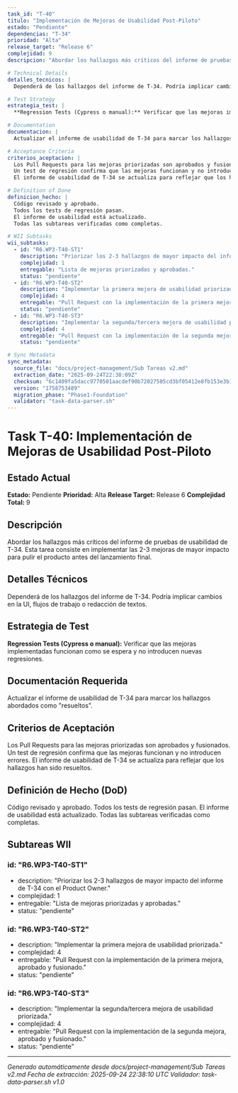 ```yaml
---
task_id: "T-40"
titulo: "Implementación de Mejoras de Usabilidad Post-Piloto"
estado: "Pendiente"
dependencias: "T-34"
prioridad: "Alta"
release_target: "Release 6"
complejidad: 9
descripcion: "Abordar los hallazgos más críticos del informe de pruebas de usabilidad de T-34. Esta tarea consiste en implementar las 2-3 mejoras de mayor impacto para pulir el producto antes del lanzamiento final."

# Technical Details
detalles_tecnicos: |
  Dependerá de los hallazgos del informe de T-34. Podría implicar cambios en la UI, flujos de trabajo o redacción de textos.

# Test Strategy
estrategia_test: |
  **Regression Tests (Cypress o manual):** Verificar que las mejoras implementadas funcionan como se espera y no introducen nuevas regresiones.

# Documentation
documentacion: |
  Actualizar el informe de usabilidad de T-34 para marcar los hallazgos abordados como "resueltos".

# Acceptance Criteria
criterios_aceptacion: |
  Los Pull Requests para las mejoras priorizadas son aprobados y fusionados.
  Un test de regresión confirma que las mejoras funcionan y no introducen errores.
  El informe de usabilidad de T-34 se actualiza para reflejar que los hallazgos han sido resueltos.

# Definition of Done
definicion_hecho: |
  Código revisado y aprobado.
  Todos los tests de regresión pasan.
  El informe de usabilidad está actualizado.
  Todas las subtareas verificadas como completas.

# WII Subtasks
wii_subtasks:
  - id: "R6.WP3-T40-ST1"
    description: "Priorizar los 2-3 hallazgos de mayor impacto del informe de T-34 con el Product Owner."
    complejidad: 1
    entregable: "Lista de mejoras priorizadas y aprobadas."
    status: "pendiente"
  - id: "R6.WP3-T40-ST2"
    description: "Implementar la primera mejora de usabilidad priorizada."
    complejidad: 4
    entregable: "Pull Request con la implementación de la primera mejora, aprobado y fusionado."
    status: "pendiente"
  - id: "R6.WP3-T40-ST3"
    description: "Implementar la segunda/tercera mejora de usabilidad priorizada."
    complejidad: 4
    entregable: "Pull Request con la implementación de la segunda mejora, aprobado y fusionado."
    status: "pendiente"

# Sync Metadata
sync_metadata:
  source_file: "docs/project-management/Sub Tareas v2.md"
  extraction_date: "2025-09-24T22:38:09Z"
  checksum: "6c1409fa5dacc9770501aacdef90b72027505cd3bf05412e8fb153e3b1ff2b06"
  version: "1758753489"
  migration_phase: "Phase1-Foundation"
  validator: "task-data-parser.sh"
---
```


# Task T-40: Implementación de Mejoras de Usabilidad Post-Piloto

## Estado Actual
**Estado:** Pendiente
**Prioridad:** Alta
**Release Target:** Release 6
**Complejidad Total:** 9

## Descripción
Abordar los hallazgos más críticos del informe de pruebas de usabilidad de T-34. Esta tarea consiste en implementar las 2-3 mejoras de mayor impacto para pulir el producto antes del lanzamiento final.

## Detalles Técnicos
Dependerá de los hallazgos del informe de T-34. Podría implicar cambios en la UI, flujos de trabajo o redacción de textos.

## Estrategia de Test
**Regression Tests (Cypress o manual):** Verificar que las mejoras implementadas funcionan como se espera y no introducen nuevas regresiones.

## Documentación Requerida
Actualizar el informe de usabilidad de T-34 para marcar los hallazgos abordados como "resueltos".

## Criterios de Aceptación
Los Pull Requests para las mejoras priorizadas son aprobados y fusionados.
Un test de regresión confirma que las mejoras funcionan y no introducen errores.
El informe de usabilidad de T-34 se actualiza para reflejar que los hallazgos han sido resueltos.

## Definición de Hecho (DoD)
Código revisado y aprobado.
Todos los tests de regresión pasan.
El informe de usabilidad está actualizado.
Todas las subtareas verificadas como completas.

## Subtareas WII
### id: "R6.WP3-T40-ST1"
- description: "Priorizar los 2-3 hallazgos de mayor impacto del informe de T-34 con el Product Owner."
- complejidad: 1
- entregable: "Lista de mejoras priorizadas y aprobadas."
- status: "pendiente"
### id: "R6.WP3-T40-ST2"
- description: "Implementar la primera mejora de usabilidad priorizada."
- complejidad: 4
- entregable: "Pull Request con la implementación de la primera mejora, aprobado y fusionado."
- status: "pendiente"
### id: "R6.WP3-T40-ST3"
- description: "Implementar la segunda/tercera mejora de usabilidad priorizada."
- complejidad: 4
- entregable: "Pull Request con la implementación de la segunda mejora, aprobado y fusionado."
- status: "pendiente"

---
*Generado automáticamente desde docs/project-management/Sub Tareas v2.md*
*Fecha de extracción: 2025-09-24 22:38:10 UTC*
*Validador: task-data-parser.sh v1.0*
